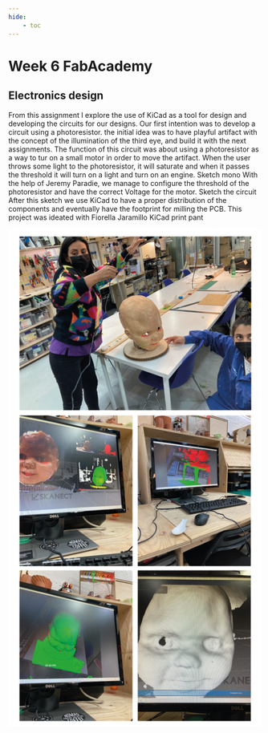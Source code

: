 ```yaml
---
hide:
    - toc
---
```


# Week 6 FabAcademy


## Electronics design

From this assignment I explore the use of KiCad as a tool for design and developing the circuits for our designs.
Our first intention was to develop a circuit using a photoresistor. the initial idea was to have playful artifact with the concept of the illumination of the third eye, and build it with the next assignments.
The function of this circuit was about using a photoresistor as a way to tur on a small motor in order to move the artifact. When the user throws some light to the photoresistor, it will saturate and when it passes the threshold it will turn on a light and turn on an engine.
Sketch mono
With the help of Jeremy Paradie, we manage to configure the threshold of the photoresistor and have the correct Voltage for the motor.
Sketch the circuit
After this sketch we use KiCad to have a proper distribution of the components and eventually have the footprint for milling the PCB. This project was ideated with Fiorella Jaramillo
KiCad print pant


![](../images/fabw5_2.jpg)
